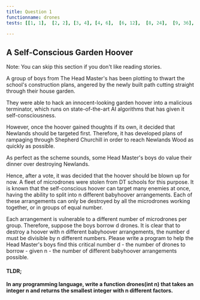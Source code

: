 ```yaml
---
title: Question 1
functionname: drones
tests: [[1, 1],  [2, 2], [3, 4], [4, 6],  [6, 12],  [8, 24],  [9, 36], [10, 48], [12, 60], [16, 120], [18, 180],[20, 240],[24, 360],[30, 720],[32, 840], [36, 1260]]

---
```


## A Self-Conscious Garden Hoover

Note: You can skip this section if you don't like reading stories.

A group of boys from The Head Master's has been plotting to thwart the school's construction plans, angered by the newly built path cutting straight through their house garden.

They were able to hack an innocent-looking garden hoover into a malicious terminator, which runs on state-of-the-art AI algorithms that has given
it self-consciousness.

However, once the hoover gained thoughts if its own, it decided that Newlands should be targeted first. Therefore, it has developed plans of rampaging through Shepherd Churchill in order to reach Newlands Wood as quickly as possible.

As perfect as the scheme sounds, some Head Master's boys do value their dinner over destroying Newlands.

Hence, after a vote, it was decided that the hoover should be blown up for now. A fleet of microdrones were stolen from DT schools for this purpose. It is known that the self-conscious hoover can target many enemies at once, having the ability to split into n different babyhoover arrangements. Each of these arrangements can
only be destroyed by all the microdrones working together, or in groups of equal number.

Each arrangement is vulnerable to a different number of microdrones per group.
Therefore, suppose the boys borrow d drones. It is clear that to destroy a hoover with n different babyhoover arrangements, the number d must be divisible by n different numbers. Please write a program to help the Head Master's boys find this critical number d - the number of drones to borrow - given n - the number of different babyhoover arrangements possible.

#### TLDR;

**In any programming language, write a function drones(int n) that takes an integer n and returns the smallest integer with n different factors.**
